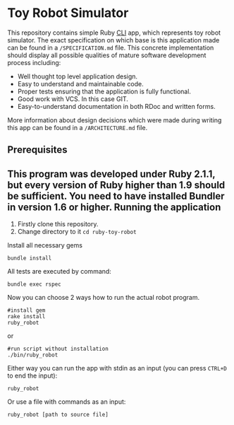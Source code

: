 Toy Robot Simulator
===================
This repository contains simple Ruby [CLI](http://en.wikipedia.org/wiki/Command-line_interface) app, which represents toy robot simulator. The exact specification on which base is this application made can be found in a `/SPECIFICATION.md` file. This concrete implementation should display all possible qualities of mature software development process including:

* Well thought top level application design.
* Easy to understand and maintainable code.
* Proper tests ensuring that the application is fully functional.
* Good work with VCS. In this case GIT.
* Easy-to-understand documentation in both RDoc and written forms.

More information about design decisions which were made during writing this app can be found in a `/ARCHITECTURE.md` file.

Prerequisites
-------------
This program was developed under Ruby 2.1.1, but every version of Ruby higher than 1.9 should be sufficient.
You need to have installed Bundler in version 1.6 or higher.
Running the application
-----------------------
1. Firstly clone this repository.
2. Change directory to it `cd ruby-toy-robot`

Install all necessary gems

    bundle install

All tests are executed by command:

    bundle exec rspec


Now you can choose 2 ways how to run the actual robot program.

    #install gem
    rake install
    ruby_robot

or

    #run script without installation
    ./bin/ruby_robot

Either way you can run the app with stdin as an input (you can press `CTRL+D` to end the input):

    ruby_robot
    
Or use a file with commands as an input:

    ruby_robot [path to source file]
